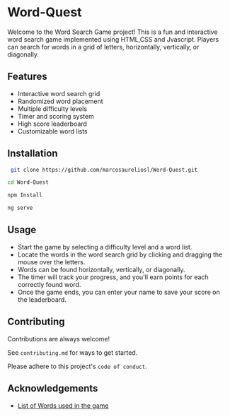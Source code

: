 
# Word-Quest

Welcome to the Word Search Game project! This is a fun and interactive word search game implemented using HTML,CSS and Jvascript. Players can search for words in a grid of letters, horizontally, vertically, or diagonally.




## Features

- Interactive word search grid
- Randomized word placement
- Multiple difficulty levels
- Timer and scoring system
- High score leaderboard
- Customizable word lists


## Installation


```bash
 git clone https://github.com/marcosaureliosl/Word-Quest.git
```

```bash
cd Word-Quest
```

```bash
npm Install
```

```bash
ng serve
```
## Usage

* Start the game by selecting a difficulty level and a word list.
* Locate the words in the word search grid by clicking and dragging the mouse over the letters.
* Words can be found horizontally, vertically, or diagonally.
* The timer will track your progress, and you'll earn points for each correctly found word.
* Once the game ends, you can enter your name to save your score on the leaderboard.




## Contributing

Contributions are always welcome!

See `contributing.md` for ways to get started.

Please adhere to this project's `code of conduct`.

## Acknowledgements

 - [List of Words used in the game]()

